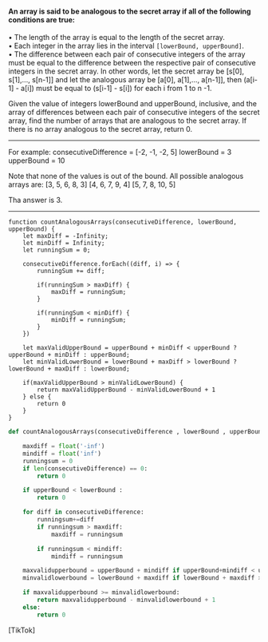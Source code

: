 #### An array is said to be analogous to the secret array if all of the following conditions are true:
• The length of the array is equal to the length of the secret array.  
• Each integer in the array lies in the interval `[lowerBound, upperBound]`.  
• The difference between each pair of consecutive integers of the array must be equal to the difference between the respective pair of consecutive integers in the secret array. In other words, let the secret array be [s[0], s[1],..., s[n-1]] and let the analogous array be [a[0], a[1],..., a[n-1]], then (a[i-1] - a[i]) must be equal to (s[i-1] - s[i]) for each i from 1 to n -1.  

Given the value of integers lowerBound and upperBound, inclusive, and the array of differences between each pair of consecutive integers of the secret array, find the number of arrays that are analogous to the secret array. If there is no array analogous to the secret array, return 0.

***
For example:
consecutiveDifference = [-2, -1, -2, 5]
lowerBound = 3
upperBound = 10

Note that none of the values is out of the bound. All possible analogous arrays are:
[3, 5, 6, 8, 3]
[4, 6, 7, 9, 4]
[5, 7, 8, 10, 5]

Tha answer is 3.
***


```JS
function countAnalogousArrays(consecutiveDifference, lowerBound, upperBound) {
    let maxDiff = -Infinity;
    let minDiff = Infinity;
    let runningSum = 0;

    consecutiveDifference.forEach((diff, i) => {
        runningSum += diff;

        if(runningSum > maxDiff) {
            maxDiff = runningSum;
        }

        if(runningSum < minDiff) {
            minDiff = runningSum;
        }
    })
    
    let maxValidUpperBound = upperBound + minDiff < upperBound ? upperBound + minDiff : upperBound;
    let minValidLowerBound = lowerBound + maxDiff > lowerBound ? lowerBound + maxDiff : lowerBound;
    
    if(maxValidUpperBound > minValidLowerBound) {
        return maxValidUpperBound - minValidLowerBound + 1
    } else {
        return 0
    }
}
```


```Python
def countAnalogousArrays(consecutiveDifference , lowerBound , upperBound):

    maxdiff = float('-inf')
    mindiff = float('inf')
    runningsum = 0
    if len(consecutiveDifference) == 0:
        return 0

    if upperBound < lowerBound :
        return 0

    for diff in consecutiveDifference:
        runningsum+=diff
        if runningsum > maxdiff:
            maxdiff = runningsum

        if runningsum < mindiff:
            mindiff = runningsum

    maxvalidupperbound = upperBound + mindiff if upperBound+mindiff < upperBound else upperBound
    minvalidlowerbound = lowerBound + maxdiff if lowerBound + maxdiff > lowerBound else lowerBound

    if maxvalidupperbound >= minvalidlowerbound:
        return maxvalidupperbound - minvalidlowerbound + 1
    else:
        return 0
```

[TikTok]
